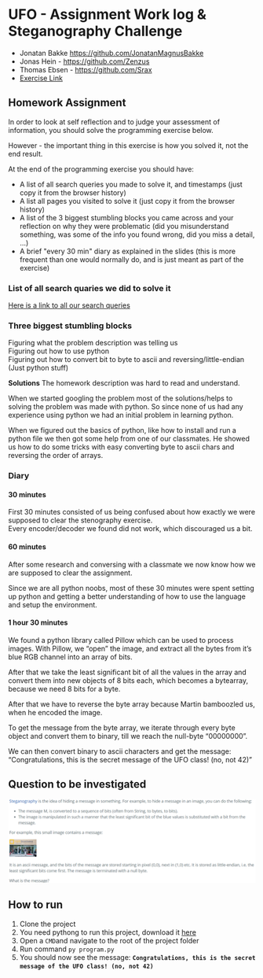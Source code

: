 # UFO - Assignment Work log & Steganography Challenge
- Jonatan Bakke https://github.com/JonatanMagnusBakke
- Jonas Hein - https://github.com/Zenzus
- Thomas Ebsen - https://github.com/Srax 
- [Exercise Link](https://datsoftlyngby.github.io/soft2021spring/UFO/week-05/#1-introduction-to-exploration-and-presentation)


## Homework Assignment
In order to look at self reflection and to judge your assessment of information, you should solve the programming exercise below.

However - the important thing in this exercise is how you solved it, not the end result.

At the end of the programming exercise you should have:

* A list of all search queries you made to solve it, and timestamps (just copy it from the browser history)
* A list all pages you visited to solve it (just copy it from the browser history)
* A list of the 3 biggest stumbling blocks you came across and your reflection on why they were problematic (did you misunderstand something, was some of the info you found wrong, did you miss a detail, …)
* A brief "every 30 min" diary as explained in the slides (this is more frequent than one would normally do, and is just meant as part of the exercise)

### List of all search quaries we did to solve it
[Here is a link to all our search queries](https://docs.google.com/document/d/1m8zRuxxQiVdPDvkXZb9YRje8edSh46jnw3XctwncNTM)

### Three biggest stumbling blocks
Figuring what the problem description was telling us  
Figuring out how to use python  
Figuring out how to convert bit to byte to ascii and reversing/little-endian (Just python stuff)  

**Solutions**
The homework description was hard to read and understand.   

When we started googling the problem most of the solutions/helps to solving the problem was made with python. So since none of us had any experience using python we had an initial problem in learning python.  

When we figured out the basics of python, like how to install and run a python file we then got some help from one of our classmates. He showed us how to do some tricks with easy converting byte to ascii chars and reversing the order of arrays.     


###  Diary
#### 30 minutes
First 30 minutes consisted of us being confused about how exactly we were supposed to clear the stenography exercise.  
Every encoder/decoder we found did not work, which discouraged us a bit.  

####  60 minutes
After some research and conversing with a classmate we now know how we are supposed to clear the assignment.  

Since we are all python noobs, most of these 30 minutes were spent setting up python and getting a better understanding of how to use the language and setup the environment.  

#### 1 hour 30 minutes
We found a python library called Pillow which can be used to process images.
With Pillow, we “open” the image, and extract all the bytes from it’s blue RGB channel into an array of bits.  

After that we take the least significant bit of all the values in the array and convert them into new objects of 8 bits each, which becomes a bytearray, because we need 8 bits for a byte.  

After that we have to reverse the byte array because Martin bamboozled us, when he encoded the image.  

To get the message from the byte array, we iterate through every byte object and convert them to binary, till we reach the null-byte “00000000”.  

We can then convert binary to ascii characters and get the message: “Congratulations, this is the secret message of the UFO class! (no, not 42)”  


## Question to be investigated
<img src="./misc/exercise.png">

## How to run
1. Clone the project
2. You need pythong to run this project, download it [here](https://www.python.org/downloads/)  
3. Open a `CMD`and navigate to the root of the project folder
4. Run command `py program.py`
5. You should now see the message: **`Congratulations, this is the secret message of the UFO class! (no, not 42)`**

